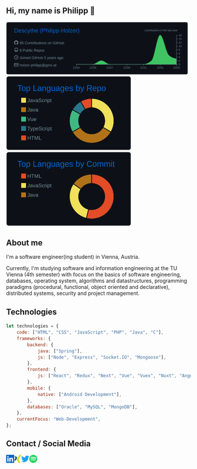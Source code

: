 ## Hi, my name is Philipp 👋

<img src="https://raw.githubusercontent.com/Descythe/Descythe/main/profile-summary-card-output/github_dark/0-profile-details.svg"><br />
<img src="https://raw.githubusercontent.com/Descythe/Descythe/main/profile-summary-card-output/github_dark/1-repos-per-language.svg" height="203px">
<img src="https://raw.githubusercontent.com/Descythe/Descythe/main/profile-summary-card-output/github_dark/2-most-commit-language.svg" height="203px"><br />

## About me

I'm a software engineer(ing student) in Vienna, Austria.

Currently, I'm studying software and information engineering at the TU Vienna (4th semester) with focus on the basics of software engineering, databases, operating system, algorithms and datastructures, programming paradigms (procedural, functional, object oriented and declarative), distributed systems, security and project management.

## Technologies

```javascript
let technologies = {
    code: ["HTML", "CSS", "JavaScript", "PHP", "Java", "C"],
    frameworks: {
        backend: {
            java: ["Spring"],
            js: ["Node", "Express", "Socket.IO", "Mongoose"],
        },
        frontend: {
            js: ["React", "Redux", "Next", "Vue", "Vuex", "Nuxt", "Angular"],
        },
        mobile: {
            native: ["Android Development"],
        },
        databases: ["Oracle", "MySQL", "MongoDB"],
    },
    currentFocus: "Web-Development",
};
```

## Contact / Social Media

[<img align="left" height="22px" src="./icons/linkedin.svg" />](https://www.linkedin.com/in/philipp-holzer-307397194/)
[<img align="left" height="22px" src="./icons/xing.svg" />](https://www.xing.com/profile/Philipp_Holzer7/cv)
[<img align="left" height="22px" src="./icons/twitter.svg" />](https://twitter.com/holzerphilipp)
[<img height="22px" src="./icons/spotify.svg" />]()
